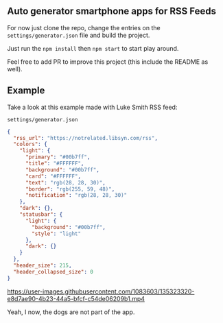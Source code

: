 ## Auto generator smartphone apps for RSS Feeds ##

For now just clone the repo, change the entries on the `settings/generator.json` file and build the project.

Just run the `npm install` then `npm start` to start play around.

Feel free to add PR to improve this project (this include the README as well).

## Example
Take a look at this example made with Luke Smith RSS feed:

`settings/generator.json`
```json
{
  "rss_url": "https://notrelated.libsyn.com/rss",
  "colors": {
    "light": {
      "primary": "#00b7ff",
      "title": "#FFFFFF",
      "background": "#00b7ff",
      "card": "#FFFFFF",
      "text": "rgb(28, 28, 30)",
      "border": "rgb(255, 59, 48)",
      "notification": "rgb(28, 28, 30)"
    },
    "dark": {},
    "statusbar": {
      "light": {
        "background": "#00b7ff",
        "style": "light"
      },
      "dark": {}
    }
  },
  "header_size": 215,
  "header_collapsed_size": 0
}
```

https://user-images.githubusercontent.com/1083603/135323320-e8d7ae90-4b23-44a5-bfcf-c54de06209b1.mp4

Yeah, I now, the dogs are not part of the app.
